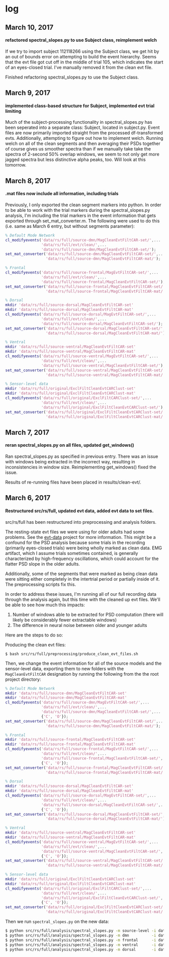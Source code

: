 # log

## March 10, 2017
#### refactored spectral_slopes.py to use Subject class, reimplement welch
If we try to import subject 112118266 using the Subject class, we get hit by an out of bounds error on attempting to build the event hierarchy. Seems that the evt file got cut off in the middle of trial 105, which indicates the start of an eyes-closed trial. I've manually removed it from the clean evt file.

Finished refactoring spectral_slopes.py to use the Subject class.

## March 9, 2017
#### implemented class-based structure for Subject, implemented evt trial limiting
Much of the subject-processing functionality in spectral_slopes.py has been seperated into a separate class: Subject, located in subject.py. Event files are now primarily imported straight from the processed df-transformed evts. Additionally, attempting to figure out how to implement welch. Running welch on all of the clean segments and then averaging their PSDs together of course gives us smoother spectra than if we manually take take the spectra of 2-second 50% overlap windows, we seem to not only get more jagged spectra but less distinctive alpha peaks, too. Will look at this tomorrow.

## March 8, 2017
#### .mat files now include all information, including trials
Previously, I only exported the clean segment markers into python. In order to be able to work with the trial markers during the spectral_slopes.py analysis, I'm including the trial markers in the event information that gets exported through set_mat_converter.m. The following were used to do this (i.e. same as March 6 entry, but without segments parameter):
```matlab
% Default Mode Network
cl_modifyevents('data/rs/full/source-dmn/MagCleanEvtFiltCAR-set/',...
                'data/rs/full/evt/clean/',...
                'data/rs/full/source-dmn/MagCleanEvtFiltCAR-set/');
set_mat_converter('data/rs/full/source-dmn/MagCleanEvtFiltCAR-set/',...
                  'data/rs/full/source-dmn/MagCleanEvtFiltCAR-mat/');

% Frontal
cl_modifyevents('data/rs/full/source-frontal/MagEvtFiltCAR-set/',...
                'data/rs/full/evt/clean/',...
                'data/rs/full/source-frontal/MagCleanEvtFiltCAR-set/');
set_mat_converter('data/rs/full/source-frontal/MagCleanEvtFiltCAR-set/',...
                  'data/rs/full/source-frontal/MagCleanEvtFiltCAR-mat/');

% Dorsal
mkdir 'data/rs/full/source-dorsal/MagCleanEvtFiltCAR-set'
mkdir 'data/rs/full/source-dorsal/MagCleanEvtFiltCAR-mat'
cl_modifyevents('data/rs/full/source-dorsal/MagEvtFiltCAR-set/',...
                'data/rs/full/evt/clean/',...
                'data/rs/full/source-dorsal/MagCleanEvtFiltCAR-set/');
set_mat_converter('data/rs/full/source-dorsal/MagCleanEvtFiltCAR-set/',...
                  'data/rs/full/source-dorsal/MagCleanEvtFiltCAR-mat/');

% Ventral
mkdir 'data/rs/full/source-ventral/MagCleanEvtFiltCAR-set'
mkdir 'data/rs/full/source-ventral/MagCleanEvtFiltCAR-mat'
cl_modifyevents('data/rs/full/source-ventral/MagEvtFiltCAR-set/',...
                'data/rs/full/evt/clean/',...
                'data/rs/full/source-ventral/MagCleanEvtFiltCAR-set/');
set_mat_converter('data/rs/full/source-ventral/MagCleanEvtFiltCAR-set/',...
                  'data/rs/full/source-ventral/MagCleanEvtFiltCAR-mat/');

% Sensor-level data
mkdir 'data/rs/full/original/ExclFiltCleanEvtCARClust-set'
mkdir 'data/rs/full/original/ExclFiltCleanEvtCARClust-mat'
cl_modifyevents('data/rs/full/original/ExclFiltCARClust-set/',...
                'data/rs/full/evt/clean/',...
                'data/rs/full/original/ExclFiltCleanEvtCARClust-set/');
set_mat_converter('data/rs/full/original/ExclFiltCleanEvtCARClust-set/',...
                  'data/rs/full/original/ExclFiltCleanEvtCARClust-mat/');
```

## March 7, 2017
#### reran spectral_slopes.py on all files, updated get_windows()
Ran spectral_slopes.py as specified in previous entry. There was an issue with windows being extracted in the incorrect way, resulting in inconsistencies in window size. Reimplementing get_windows() fixed the issue. 

Results of re-running files have been placed in results/clean-evt/.

## March 6, 2017
#### Restructured src/rs/full, updated evt data, added evt data to set files.
src/rs/full has been restructured into preprocessing and analysis folders.

The resting-state evt files we were using for older adults had some problems. See the [evt-data](https://github.com/canlabluc/evt-data) project for more information. This might be a confound for the PSD analysis because some trials in the recording (primarily eyes-closed trials) were being wholly marked as clean data. EMG artifact, which I assume trials sometimes contained, is generally characterized by high-frequency oscillations, which could account for the flatter PSD slope in the older adults.

Additionally, some of the segments that were marked as being clean data were sitting either completely in the intertrial period or partially inside of it. The preprocessing scripts fix this.

In order to address these issues, I'm running all of our full recording data through the analysis again, but this time with the cleaned up evt files. We'll be able to see how much this impacts:

1. Number of windows able to be extracted for PSD computation (there will likely be considerably fewer extractable windows)
2. The difference in neural noise between older and younger adults

Here are the steps to do so:

Producing the clean evt files:
```
$ bash src/rs/full/preprocessing/produce_clean_evt_files.sh
```

Then, we change the event information for all of the source models and the sensor-level data, exporting them to new folders with the `MagCleanEvtFiltCAR` designation by running the following from the the root project directory:

```matlab
% Default Mode Network
mkdir 'data/rs/full/source-dmn/MagCleanEvtFiltCAR-set'
mkdir 'data/rs/full/source-dmn/MagCleanEvtFiltCAR-mat'
cl_modifyevents('data/rs/full/source-dmn/MagEvtFiltCAR-set/',...
                'data/rs/full/evt/clean/',...
                'data/rs/full/source-dmn/MagCleanEvtFiltCAR-set/',...
                {'C', 'O'});
set_mat_converter('data/rs/full/source-dmn/MagCleanEvtFiltCAR-set/',...
                  'data/rs/full/source-dmn/MagCleanEvtFiltCAR-mat/');

% Frontal
mkdir 'data/rs/full/source-frontal/MagCleanEvtFiltCAR-set'
mkdir 'data/rs/full/source-frontal/MagCleanEvtFiltCAR-mat'
cl_modifyevents('data/rs/full/source-frontal/MagEvtFiltCAR-set/',...
                'data/rs/full/evt/clean/',...
                'data/rs/full/source-frontal/MagCleanEvtFiltCAR-set/',...
                {'C', 'O'});
set_mat_converter('data/rs/full/source-frontal/MagCleanEvtFiltCAR-set/',...
                  'data/rs/full/source-frontal/MagCleanEvtFiltCAR-mat/');

% Dorsal
mkdir 'data/rs/full/source-dorsal/MagCleanEvtFiltCAR-set'
mkdir 'data/rs/full/source-dorsal/MagCleanEvtFiltCAR-mat'
cl_modifyevents('data/rs/full/source-dorsal/MagEvtFiltCAR-set/',...
                'data/rs/full/evt/clean/',...
                'data/rs/full/source-dorsal/MagCleanEvtFiltCAR-set/',...
                {'C', 'O'});
set_mat_converter('data/rs/full/source-dorsal/MagCleanEvtFiltCAR-set/',...
                  'data/rs/full/source-dorsal/MagCleanEvtFiltCAR-mat/');

% Ventral
mkdir 'data/rs/full/source-ventral/MagCleanEvtFiltCAR-set'
mkdir 'data/rs/full/source-ventral/MagCleanEvtFiltCAR-mat'
cl_modifyevents('data/rs/full/source-ventral/MagEvtFiltCAR-set/',...
                'data/rs/full/evt/clean/',...
                'data/rs/full/source-ventral/MagCleanEvtFiltCAR-set/',...
                {'C', 'O'});
set_mat_converter('data/rs/full/source-ventral/MagCleanEvtFiltCAR-set/',...
                  'data/rs/full/source-ventral/MagCleanEvtFiltCAR-mat/');

% Sensor-level data
mkdir 'data/rs/full/original/ExclFiltCleanEvtCARClust-set'
mkdir 'data/rs/full/original/ExclFiltCleanEvtCARClust-mat'
cl_modifyevents('data/rs/full/original/ExclFiltCARClust-set/',...
                'data/rs/full/evt/clean/',...
                'data/rs/full/original/ExclFiltCleanEvtCARClust-set/',...
                {'C', 'O'});
set_mat_converter('data/rs/full/original/ExclFiltCleanEvtCARClust-set/',...
                  'data/rs/full/original/ExclFiltCleanEvtCARClust-mat/');
```

Then we run `spectral_slopes.py` on the new data:
```bash
$ python src/rs/full/analysis/spectral_slopes.py -m source-level -i data/rs/full/original/ExclFiltCleanEvtCARClust-mat/ -o data/runs/
$ python src/rs/full/analysis/spectral_slopes.py -m dmn          -i data/rs/full/source-dmn/MagCleanEvtFiltCAR-mat/     -o data/runs/
$ python src/rs/full/analysis/spectral_slopes.py -m frontal      -i data/rs/full/source-frontal/MagCleanEvtFiltCAR-mat/ -o data/runs/
$ python src/rs/full/analysis/spectral_slopes.py -m ventral      -i data/rs/full/source-ventral/MagCleanEvtFiltCAR-mat/ -o data/runs/
$ python src/rs/full/analysis/spectral_slopes.py -m dorsal       -i data/rs/full/source-dorsal/MagCleanEvtFiltCAR-mat/  -o data/runs/
```
